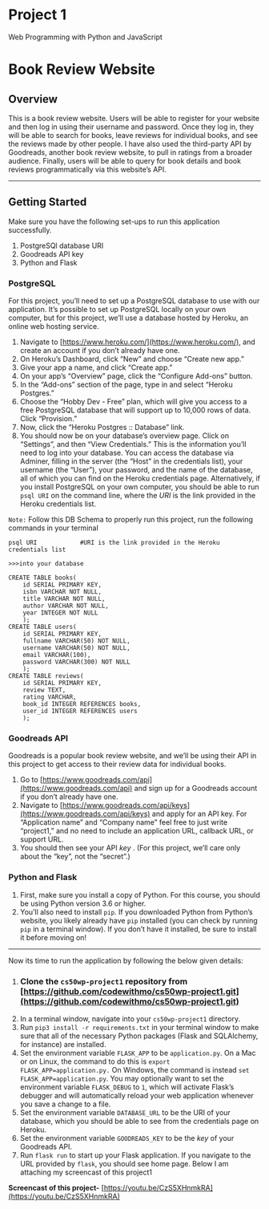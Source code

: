 # Project 1

Web Programming with Python and JavaScript

# Book Review Website
## Overview
This is a book review website. Users will be able to register for your website and then log in using their username and password. Once they log in, they will be able to search for books, leave reviews for individual books, and see the reviews made by other people. I have also used the third-party API by Goodreads, another book review website, to pull in ratings from a broader audience. Finally, users will be able to query for book details and book reviews programmatically via this website’s API.


---

## Getting Started
Make sure you have the following set-ups to run this application successfully.
1. PostgreSQl database URI
2. Goodreads API key
3. Python and Flask

### **PostgreSQL**
For this project, you’ll need to set up a PostgreSQL database to use with our application. It’s possible to set up PostgreSQL locally on your own computer, but for this project, we’ll use a database hosted by Heroku, an online web hosting service.

1. Navigate to [https://www.heroku.com/](https://www.heroku.com/), and create an account if you don’t already have one.
2. On Heroku’s Dashboard, click “New” and choose “Create new app.”
3. Give your app a name, and click “Create app.”
4. On your app’s “Overview” page, click the “Configure Add-ons” button.
5. In the “Add-ons” section of the page, type in and select “Heroku Postgres.”
6. Choose the “Hobby Dev - Free” plan, which will give you access to a free PostgreSQL database that will support up to 10,000 rows of data. Click “Provision.”
7. Now, click the “Heroku Postgres :: Database” link.
8. You should now be on your database’s overview page. Click on “Settings”, and then “View Credentials.” This is the information you’ll need to log into your database. You can access the database via Adminer, filling in the server (the “Host” in the credentials list), your username (the “User”), your password, and the name of the database, all of which you can find on the Heroku credentials page.
Alternatively, if you install PostgreSQL on your own computer, you should be able to run `psql URI` on the command line, where the _URI_ is the link provided in the Heroku credentials list.

`Note:` Follow this DB Schema to properly run this project, run the following commands in your terminal
```
psql URI            #URI is the link provided in the Heroku credentials list

>>>into your database

CREATE TABLE books(
    id SERIAL PRIMARY KEY, 
    isbn VARCHAR NOT NULL, 
    title VARCHAR NOT NULL, 
    author VARCHAR NOT NULL, 
    year INTEGER NOT NULL
    );
CREATE TABLE users(
    id SERIAL PRIMARY KEY, 
    fullname VARCHAR(50) NOT NULL, 
    username VARCHAR(50) NOT NULL, 
    email VARCHAR(100), 
    password VARCHAR(300) NOT NULL
    );
CREATE TABLE reviews(
    id SERIAL PRIMARY KEY, 
    review TEXT, 
    rating VARCHAR, 
    book_id INTEGER REFERENCES books, 
    user_id INTEGER REFERENCES users
    );

```
 

### **Goodreads API**
Goodreads is a popular book review website, and we’ll be using their API in this project to get access to their review data for individual books.

1. Go to [https://www.goodreads.com/api](https://www.goodreads.com/api) and sign up for a Goodreads account if you don’t already have one.
2. Navigate to [https://www.goodreads.com/api/keys](https://www.goodreads.com/api/keys) and apply for an API key. For “Application name” and “Company name” feel free to just write “project1,” and no need to include an application URL, callback URL, or support URL.
3. You should then see your API _key_ . (For this project, we’ll care only about the “key”, not the “secret”.)

### **Python and Flask**
1. First, make sure you install a copy of Python. For this course, you should be using Python version 3.6 or higher.
2. You’ll also need to install `pip`. If you downloaded Python from Python’s website, you likely already have `pip` installed (you can check by running `pip` in a terminal window). If you don’t have it installed, be sure to install it before moving on!

***

Now its time to run the application by following the below given details:
1. ### **Clone** the `cs50wp-project1` repository from [https://github.com/codewithmo/cs50wp-project1.git](https://github.com/codewithmo/cs50wp-project1.git)
2. In a terminal window, navigate into your `cs50wp-project1` directory.
3. Run `pip3 install -r requirements.txt` in your terminal window to make sure that all of the necessary Python packages (Flask and SQLAlchemy, for instance) are installed.
4. Set the environment variable `FLASK_APP` to be `application.py`. On a Mac or on Linux, the command to do this is `export FLASK_APP=application.py.` On Windows, the command is instead `set FLASK_APP=application.py`. You may optionally want to set the environment variable `FLASK_DEBUG` to `1`, which will activate Flask’s debugger and will automatically reload your web application whenever you save a change to a file.
5. Set the environment variable `DATABASE_URL` to be the URI of your database, which you should be able to see from the credentials page on Heroku.
6. Set the environment variable `GOODREADS_KEY` to be the _key_ of your Goodreads API.
7. Run `flask run` to start up your Flask application.
If you navigate to the URL provided by `flask`, you should see home page. Below I am attaching my screencast of this project1

**Screencast of this project-** [https://youtu.be/CzS5XHnmkRA](https://youtu.be/CzS5XHnmkRA)



